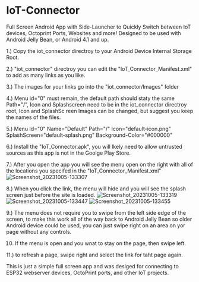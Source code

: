 # IoT-Connector
Full Screen Android App with Side-Launcher to Quickly Switch between IoT devices, Octoprint Ports, Websites and more!
Designed to be used with Android Jelly Bean, or Android 4.1 and up.

1.) Copy the iot_connector directroy to your Android Device Internal Storage Root. 

2.) "iot_connector" directroy you can edit the "IoT_Connector_Manifest.xml" to add as many links as you like.

3.) The images for your links go into the "iot_connector/Images" folder

4.) Menu id="0" must remain, the default path should staty the same Path="/", Icon and Splashscreen need to be in the iot_connector directroy root, Icon and SplashSc reen Images can be changed, but suggest you keep the names of the files.

5.) Menu Id="0" Name="Default" Path="/" Icon="default-icon.png" SplashScreen="default-splash.png" Background-Color="#000000"

6.) Install the "IoT_Connector.apk", you will lkely need to allow untrusted sources as this app is not in the Goolge Play Store. 

7.) After you open the app you will see the menu open on the right with all of the locations you specifed in the "IoT_Connector_Manifest.xml"
![Screenshot_20231005-133307](https://github.com/badonj001/IoT-Connector/assets/18022435/16de9317-25c7-4d77-a598-5f1c792a822a)

8.) When you click the link, the menu will hide and you will see the splash screen just before the site is loaded.
![Screenshot_20231005-133319](https://github.com/badonj001/IoT-Connector/assets/18022435/c98d8920-fd15-42e3-8da1-269d11d5e45b)
![Screenshot_20231005-133447](https://github.com/badonj001/IoT-Connector/assets/18022435/b81ff7cf-2526-4cb0-b40b-b1dfe0d08c7c)
![Screenshot_20231005-133455](https://github.com/badonj001/IoT-Connector/assets/18022435/c8171665-3edc-4698-9b59-f398f78054c3)


9.) The menu does not require you to swipe from the left side edge of the screen, to make this work all of the way back to Android Jelly Bean so older Android device could be used, you can just swipe right on an area on yor page without any controls.

10. If the menu is open and you wnat to stay on the page, then swipe left.  

11.) to refresh a page, swipe right and select the link for taht page again.


This is just a simple full screen app and was desiged for connecting to ESP32 webserver devices, OctoPrint ports, and other IoT projects.


